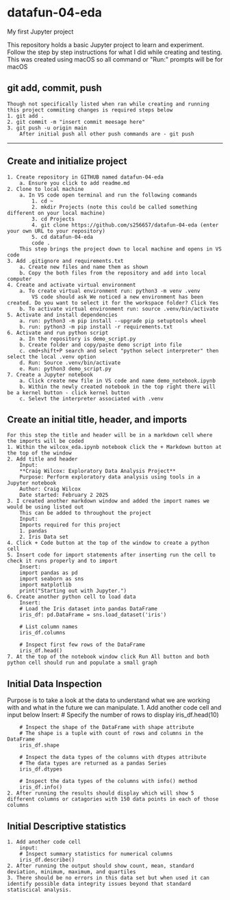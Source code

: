 # datafun-04-eda
My first Jupyter project

This repository holds a basic Jupyter project to learn and experiment. Follow the step by step instructions for what I did while creating and testing. This was created using macOS so all command or "Run:" prompts will be for macOS

## git add, commit, push
    Though not specifically listed when ran while creating and running this project commiting changes is required steps below
    1. git add .
    2. git commit -m "insert commit meesage here"
    3. git push -u origin main
        After initial push all other push commands are - git push

---

## Create and initialize project
    1. Create repository in GITHUB named datafun-04-eda
        a. Ensure you click to add readme.md
    2. Clone to local machine
        a. In VS code open terminal and run the following commands
            1. cd ~
            2. mkdir Projects (note this could be called something different on your local machine)
            3. cd Projects
            4. git clone https://github.com/s256657/datafun-04-eda (enter your own URL to your repository)
            5. cd datafun-04-eda
            code .
        This step brings the project down to local machine and opens in VS code
    3. Add .gitignore and requirements.txt
        a. Create new files and name them as shown
        b. Copy the both files from the repository and add into local computer
    4. Create and activate virtual environment
        a. To create virtual environment run: python3 -m venv .venv
            VS code should ask We noticed a new environment has been created. Do you want to select it for the workspace folder? Click Yes
        b. To activate virtual environment run: source .venv/bin/activate
    5. Activate and install dependencies
        a. run: python3 -m pip install --upgrade pip setuptools wheel
        b. run: python3 -m pip install -r requirements.txt
    6. Activate and run python script
        a. In the repository is demo_script.py
        b. Create folder and copy/paste demo script into file
        c. cmd+shift+P search and select "python select interpreter" then select the local .venv option
        d. Run: Source .venv/bin/activate
        e. Run: python3 demo_script.py
    7. Create a Jupyter notebook
        a. Click create new file in VS code and name demo_notebook.ipynb
        b. Within the newly created notebook in the top right there will be a kernel button - click kernel button
        c. Selevt the interpreter associated with .venv

## Create an initial title, header, and imports
    For this step the title and header will be in a markdown cell where the imports will be coded
    1. Within the wilcox_eda.ipynb notebook click the + Markdown button at the top of the window
    2. Add title and header
        Input:
        **Craig Wilcox: Exploratory Data Analysis Project**
        Purpose: Perform exploratory data analysis using tools in a Jupyter notebook
        Author: Craig Wilcox
        Date started: February 2 2025
    3. I created another markdown window and added the import names we would be using listed out
        This can be added to throughout the project
        Input:
        Imports required for this project
        1. pandas
        2. Iris Data set
    4. Click + Code button at the top of the window to create a python cell
    5. Insert code for import statements after inserting run the cell to check it runs properly and to import
        Insert:
        import pandas as pd
        import seaborn as sns
        import matplotlib
        print("Starting out with Jupyter.")
    6. Create another python cell to load data
        Insert:
        # Load the Iris dataset into pandas DataFrame
        iris_df: pd.DataFrame = sns.load_dataset('iris')

        # List column names
        iris_df.columns

        # Inspect first few rows of the DataFrame
        iris_df.head()
    7. At the top of the notebook window click Run All button and both python cell should run and populate a small graph

## Initial Data Inspection
Purpose is to take a look at the data to understand what we are working with and what in the future we can manipulate.
    1. Add another code cell and input below
        Insert:
        # Specify the number of rows to display
        iris_df.head(10)

        # Inspect the shape of the DataFrame with shape attribute
        # The shape is a tuple with count of rows and columns in the DataFrame
        iris_df.shape

        # Inspect the data types of the columns with dtypes attribute
        # The data types are returned as a pandas Series
        iris_df.dtypes

        # Inspect the data types of the columns with info() method
        iris_df.info()
    2. After running the results should display which will show 5 different columns or catagories with 150 data points in each of those columns

## Initial Descriptive statistics
    1. Add another code cell 
        input:
        # Inspect summary statistics for numerical columns
        iris_df.describe()
    2. After running the output should show count, mean, standard deviation, minimum, maximum, and quartiles
    3. There should be no errors in this data set but when used it can identify possible data integrity issues beyond that standard statiscical analysis.